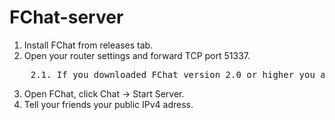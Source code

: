 # FChat-server

1. Install FChat from releases tab.
2. Open your router settings and forward TCP port 51337.<br>
<pre>    2.1. If you downloaded FChat version 2.0 or higher you also need to forward UDP port 51337 (for voice chat).</pre>
3. Open FChat, click Chat -> Start Server.
4. Tell your friends your public IPv4 adress.
